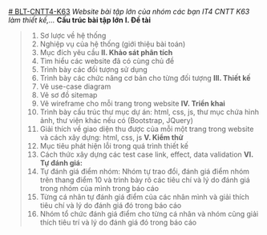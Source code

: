[# BLT-CNTT4-K63](https://github.com/takeisan24/BLT-CNTT4-K63)
*Website bài tập lớn của nhóm các bạn IT4 CNTT K63 làm thiết kế,...*
**Cấu trúc bài tập lớn**
**I. Đề tài**
> 1. Sơ lược về hệ thống
> 2. Nghiệp vụ của hệ thống (giới thiệu bài toán)
> 3. Mục đích yêu cầu
**II. Khảo sát phân tích**
> 1. Tìm hiểu các website đã có cùng chủ đề
> 2. Trình bày các đối tượng sử dụng
> 3. Trình bày các chức năng cơ bản cho từng đối tượng
**III. Thiết kế**
> 1. Vẽ use-case diagram
> 2. Vẽ sơ đồ sitemap
> 3. Vẽ wireframe cho mỗi trang trong website
**IV. Triển khai**
> 1. Trình bày cấu trúc thư mục dự án: html, css, js, thư mục chứa hình ảnh, thư viện khác nếu có (Bootstrap, JQuery)
> 2. Giải thích về giao diện thu được của mỗi một trang trong website và cách xây dựng: html, css, js
**V. Kiểm thử**
> 1. Mục tiêu phát hiện lỗi trong quá trình thiết kế
> 2. Cách thức xây dựng các test case link, effect, data validation
**VI. Tự đánh giá:**
> 1. Tự đánh giá điểm nhóm: Nhóm tự trao đổi, đánh giá điểm nhóm trên thang điểm 10 và trình bày rõ các tiêu chí và lý do đánh giá trong nhóm của mình trong báo cáo
> 2. Từng cá nhân tự đánh giá điểm của các nhân mình và giải thích tiêu chí và lý do đánh giá đó trong báo cáo
> 3. Nhóm tổ chức đánh giá điểm cho từng cá nhân và nhóm cũng giải thích tiêu trí và lý do đánh giá đó trong báo cáo